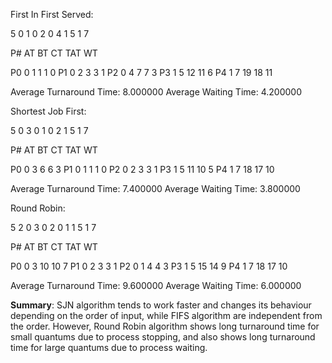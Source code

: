 

First In First Served:

5
0 1
0 2
0 4
1 5
1 7

P#	AT	BT	CT	TAT	WT

P0	0	  1	  1	  1	  0
P1	0	  2	  3	  3	  1
P2	0	  4	  7	  7	  3
P3	1	  5 	12	11	6
P4	1 	7	  19	18	11

Average Turnaround Time: 8.000000
Average Waiting Time: 4.200000






Shortest Job First:

5 
0 3
0 1
0 2
1 5
1 7

P#	AT	BT	CT	TAT	WT

P0	0 	3 	6 	6 	3
P1	0	  1	  1	  1	  0
P2	0	  2	  3	  3	  1
P3	1	  5	  11	10	5
P4	1	  7	  18	17	10

Average Turnaround Time: 7.400000
Average Waiting Time: 3.800000


Round Robin: 

5 2
0 3
0 2
0 1
1 5
1 7

P#	AT	BT	CT	TAT	WT

P0	0	  3	  10	10	7
P1	0	  2	  3	  3	  1
P2	0	  1	  4	  4	  3
P3	1	  5	  15	14	9
P4	1	  7	  18	17	10

Average Turnaround Time: 9.600000
Average Waiting Time: 6.000000

**Summary**: SJN algorithm tends to work faster and changes its behaviour depending on the order of input, while FIFS algorithm are independent from the order. However, Round Robin algorithm shows long turnaround time for small quantums due to process stopping, and also shows long turnaround time for large quantums due to process waiting. 
